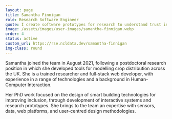 ```yaml
---
layout: page
title: Samantha Finnigan
role: Research Software Engineer
quote: I create software prototypes for research to understand trust in FinTech.
image: /assets/images/user-images/samantha-finnigan.webp
order: 4
status: active
custom_url: https://rse.ncldata.dev/samantha-finnigan
img-class: round
---
```


Samantha joined the team in August 2021, following a postdoctoral research position in which she developed tools for modelling crop distribution across the UK. She is a trained researcher and full-stack web developer, with experience in a range of technologies and a background in Human-Computer Interaction.

Her PhD work focused on the design of smart building technologies for improving inclusion, through development of interactive systems and research prototypes. She brings to the team an expertise with sensors, data, web platforms, and user-centred design methodologies.
